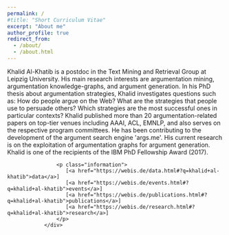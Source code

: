 ```yaml
---
permalink: /
#title: "Short Curriculum Vitae"
excerpt: "About me"
author_profile: true
redirect_from: 
  - /about/
  - /about.html
---
```



Khalid Al-Khatib is a postdoc in the Text Mining and Retrieval Group at Leipzig University. His main research interests are argumentation mining, argumentation knowledge-graphs, and argument generation. In his PhD thesis about argumentation strategies, Khalid investigates questions such as: How do people argue on the Web? What are the strategies that people use to persuade others? Which strategies are the most successful ones in particular contexts? Khalid published more than 20 argumentation-related papers on top-tier venues including AAAI, ACL, EMNLP, and also serves on the respective program committees. He has been contributing to the development of the argument search engine 'args.me'. His current research is on the exploitation of argumentation graphs for argument generation. Khalid is one of the recipients of the IBM PhD Fellowship Award (2017).


<div class="description">
                   
          
                    <p class="information">
                       [<a href="https://webis.de/data.html#?q=khalid+al-khatib">data</a>]
                       [<a href="https://webis.de/events.html#?q=khalid+al-khatib">events</a>]
                       [<a href="https://webis.de/publications.html#?q=khalid+al-khatib">publications</a>]
                       [<a href="https://webis.de/research.html#?q=khalid+al-khatib">research</a>]
                    </p>
                </div>
